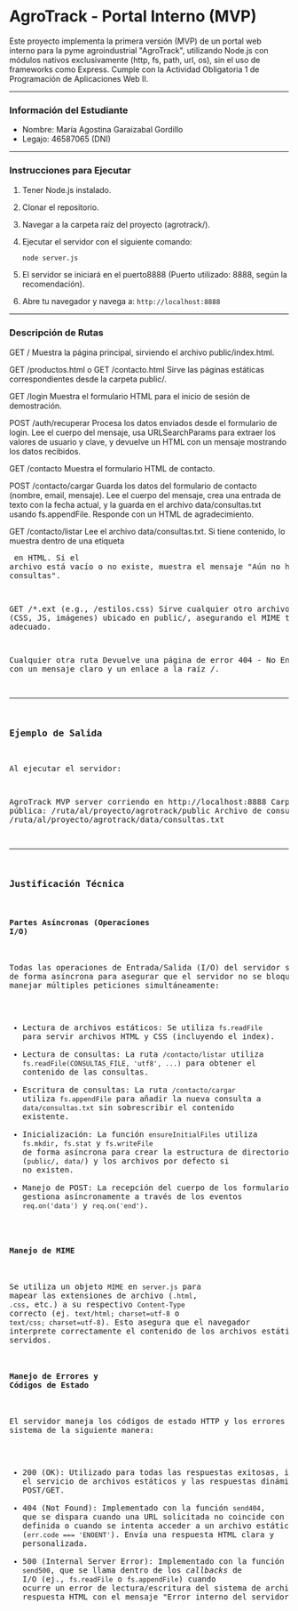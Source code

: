 # AgroTrack - Portal Interno (MVP)

Este proyecto implementa la primera versión (MVP) de un portal web interno para la pyme agroindustrial "AgroTrack", utilizando Node.js con módulos nativos exclusivamente (http, fs, path, url, os), sin el uso de frameworks como Express. Cumple con la Actividad Obligatoria 1 de Programación de Aplicaciones Web II.

---

### Información del Estudiante

- Nombre: María Agostina Garaizabal Gordillo
- Legajo: 46587065 (DNI)

---

### Instrucciones para Ejecutar

1.  Tener Node.js instalado.
2.  Clonar el repositorio.
3.  Navegar a la carpeta raíz del proyecto (agrotrack/).
4.  Ejecutar el servidor con el siguiente comando:

    ```bash
    node server.js
    ```

5.  El servidor se iniciará en el puerto8888 (Puerto utilizado: 8888, según la recomendación).

6.  Abre tu navegador y navega a:
    `http://localhost:8888`

---

### Descripción de Rutas

GET / Muestra la página principal, sirviendo el archivo public/index.html.

GET /productos.html o GET /contacto.html Sirve las páginas estáticas correspondientes desde la carpeta public/.

GET /login Muestra el formulario HTML para el inicio de sesión de demostración.

POST /auth/recuperar Procesa los datos enviados desde el formulario de login. Lee el cuerpo del mensaje, usa URLSearchParams para extraer los valores de usuario y clave, y devuelve un HTML con un mensaje mostrando los datos recibidos.

GET /contacto Muestra el formulario HTML de contacto.

POST /contacto/cargar Guarda los datos del formulario de contacto (nombre, email, mensaje). Lee el cuerpo del mensaje, crea una entrada de texto con la fecha actual, y la guarda en el archivo data/consultas.txt usando fs.appendFile. Responde con un HTML de agradecimiento.

GET /contacto/listar Lee el archivo data/consultas.txt. Si tiene contenido, lo muestra dentro de una etiqueta <pre> en HTML. Si el archivo está vacío o no existe, muestra el mensaje "Aún no hay consultas".

GET /\*.ext (e.g., /estilos.css) Sirve cualquier otro archivo estático (CSS, JS, imágenes) ubicado en public/, asegurando el MIME type adecuado.

Cualquier otra ruta Devuelve una página de error 404 - No Encontrada con un mensaje claro y un enlace a la raíz /.

---

### Ejemplo de Salida

Al ejecutar el servidor:

AgroTrack MVP server corriendo en http://localhost:8888
Carpeta pública: /ruta/al/proyecto/agrotrack/public
Archivo de consultas: /ruta/al/proyecto/agrotrack/data/consultas.txt

---

### Justificación Técnica

#### Partes Asíncronas (Operaciones I/O)

Todas las operaciones de Entrada/Salida (I/O) del servidor se manejan de forma asíncrona para asegurar que el servidor no se bloquee y pueda manejar múltiples peticiones simultáneamente:

- Lectura de archivos estáticos: Se utiliza `fs.readFile` para servir archivos HTML y CSS (incluyendo el index).
- Lectura de consultas: La ruta `/contacto/listar` utiliza `fs.readFile(CONSULTAS_FILE, 'utf8', ...)` para obtener el contenido de las consultas.
- Escritura de consultas: La ruta `/contacto/cargar` utiliza `fs.appendFile` para añadir la nueva consulta a `data/consultas.txt` sin sobrescribir el contenido existente.
- Inicialización: La función `ensureInitialFiles` utiliza `fs.mkdir`, `fs.stat` y `fs.writeFile` de forma asíncrona para crear la estructura de directorios (`public/`, `data/`) y los archivos por defecto si no existen.
- Manejo de POST: La recepción del cuerpo de los formularios POST se gestiona asíncronamente a través de los eventos `req.on('data')` y `req.on('end')`.

#### Manejo de MIME

Se utiliza un objeto `MIME` en `server.js` para mapear las extensiones de archivo (`.html`, `.css`, etc.) a su respectivo `Content-Type` correcto (ej. `text/html; charset=utf-8` o `text/css; charset=utf-8`). Esto asegura que el navegador interprete correctamente el contenido de los archivos estáticos servidos.

#### Manejo de Errores y Códigos de Estado

El servidor maneja los códigos de estado HTTP y los errores del sistema de la siguiente manera:

- 200 (OK): Utilizado para todas las respuestas exitosas, incluyendo el servicio de archivos estáticos y las respuestas dinámicas de POST/GET.
- 404 (Not Found): Implementado con la función `send404`, que se dispara cuando una URL solicitada no coincide con ninguna ruta definida o cuando se intenta acceder a un archivo estático que no existe (`err.code === 'ENOENT'`). Envía una respuesta HTML clara y personalizada.
- 500 (Internal Server Error): Implementado con la función `send500`, que se llama dentro de los _callbacks_ de I/O (ej., `fs.readFile` o `fs.appendFile`) cuando ocurre un error de lectura/escritura del sistema de archivos. Envía una respuesta HTML con el mensaje "Error interno del servidor".
